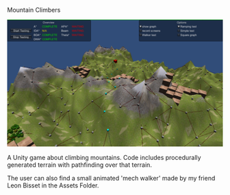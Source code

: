 Mountain Climbers


![alt text](TitleImage.png)




A Unity game about climbing mountains. Code includes procedurally generated terrain with pathfinding over that terrain.

The user can also find a small animated 'mech walker' made by my friend Leon Bisset in the Assets Folder.
